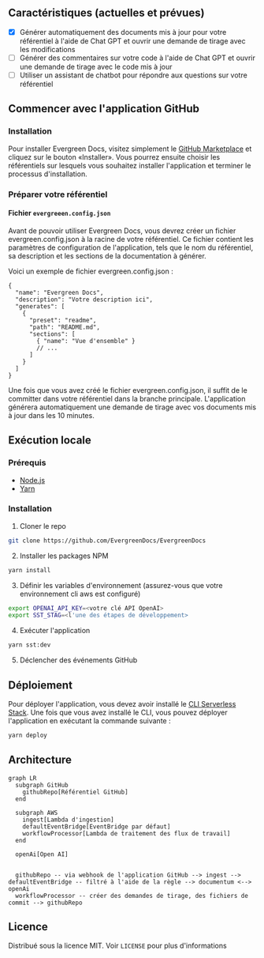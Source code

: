 

## Caractéristiques (actuelles et prévues)

- [x] Générer automatiquement des documents mis à jour pour votre référentiel à l'aide de Chat GPT et ouvrir une demande de tirage avec les modifications
- [ ] Générer des commentaires sur votre code à l'aide de Chat GPT et ouvrir une demande de tirage avec le code mis à jour
- [ ] Utiliser un assistant de chatbot pour répondre aux questions sur votre référentiel

## Commencer avec l'application GitHub

### Installation

Pour installer Evergreen Docs, visitez simplement le [GitHub Marketplace](https://github.com/apps/evergreen-docs) et cliquez sur le bouton «Installer». Vous pourrez ensuite choisir les référentiels sur lesquels vous souhaitez installer l'application et terminer le processus d'installation.

### Préparer votre référentiel

#### Fichier `evergreeen.config.json`

Avant de pouvoir utiliser Evergreen Docs, vous devrez créer un fichier evergreen.config.json à la racine de votre référentiel. Ce fichier contient les paramètres de configuration de l'application, tels que le nom du référentiel, sa description et les sections de la documentation à générer.

Voici un exemple de fichier evergreen.config.json :

```jsonc
{
  "name": "Evergreen Docs",
  "description": "Votre description ici",
  "generates": [
    {
      "preset": "readme",
      "path": "README.md",
      "sections": [
        { "name": "Vue d'ensemble" }
        // ...
      ]
    }
  ]
}
```

Une fois que vous avez créé le fichier evergreen.config.json, il suffit de le committer dans votre référentiel dans la branche principale. L'application générera automatiquement une demande de tirage avec vos documents mis à jour dans les 10 minutes.

## Exécution locale

### Prérequis

- [Node.js](https://nodejs.org/en/)
- [Yarn](https://yarnpkg.com/)

### Installation

1. Cloner le repo

```sh
git clone https://github.com/EvergreenDocs/EvergreenDocs
```

2. Installer les packages NPM

```sh
yarn install
```

3. Définir les variables d'environnement (assurez-vous que votre environnement cli aws est configuré)

```sh
export OPENAI_API_KEY=<votre clé API OpenAI>
export SST_STAG=<l'une des étapes de développement>
```

4. Exécuter l'application

```sh
yarn sst:dev
```

5. Déclencher des événements GitHub

## Déploiement

Pour déployer l'application, vous devez avoir installé le [CLI Serverless Stack](https://serverless-stack.com/). Une fois que vous avez installé le CLI, vous pouvez déployer l'application en exécutant la commande suivante :

```sh
yarn deploy
```

## Architecture

```mermaid
graph LR
  subgraph GitHub
    githubRepo[Référentiel GitHub]
  end

  subgraph AWS
    ingest[Lambda d'ingestion]
    defaultEventBridge[EventBridge par défaut]
    workflowProcessor[Lambda de traitement des flux de travail]
  end

  openAi[Open AI]


  githubRepo -- via webhook de l'application GitHub --> ingest --> defaultEventBridge -- filtré à l'aide de la règle --> documentum <--> openAi
  workflowProcessor -- créer des demandes de tirage, des fichiers de commit --> githubRepo
```

## Licence

Distribué sous la licence MIT. Voir `LICENSE` pour plus d'informations